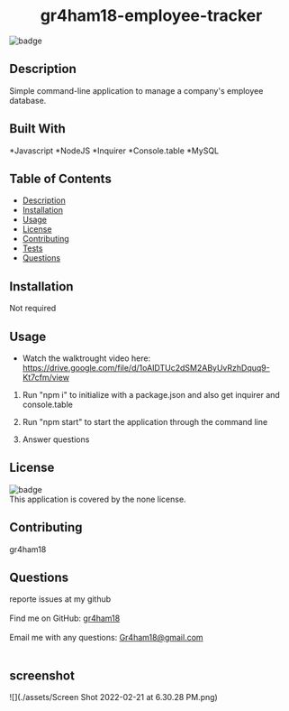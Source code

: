 
<h1 align="center"> gr4ham18-employee-tracker </h1>
  
![badge](https://img.shields.io/badge/license-none-brightgreen)<br />

## Description
 Simple command-line application to manage a company's employee database.

 ## Built With
*Javascript
*NodeJS
*Inquirer
*Console.table
*MySQL

## Table of Contents
- [Description](#description)
- [Installation](#installation)
- [Usage](#usage)
- [License](#license)
- [Contributing](#contributing)
- [Tests](#tests)
- [Questions](#questions)

## Installation
Not required

## Usage
-  Watch the walktrought video here: https://drive.google.com/file/d/1oAIDTUc2dSM2AByUvRzhDquq9-Kt7cfm/view

1. Run "npm i"  to initialize with a package.json and also get inquirer and console.table

2. Run "npm start" to start the application through the command line

3. Answer questions

## License
![badge](https://img.shields.io/badge/license-none-brightgreen)
<br />
This application is covered by the none license. 

## Contributing
 gr4ham18



## Questions
 reporte issues at my github<br />
<br />
Find me on GitHub: [gr4ham18](https://github.com/gr4ham18)<br />
<br />
 Email me with any questions: Gr4ham18@gmail.com<br /><br />



## screenshot 
![](./assets/Screen Shot 2022-02-21 at 6.30.28 PM.png)

